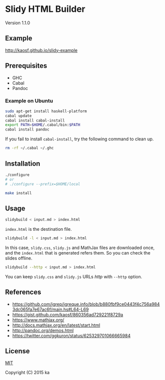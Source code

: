 # Slidy HTML Builder

Version 1.1.0

## Example

http://kaosf.github.io/slidy-example

## Prerequisites

* GHC
* Cabal
* Pandoc

### Example on Ubuntu

```sh
sudo apt-get install haskell-platform
cabal update
cabal install cabal-install
export PATH=$HOME/.cabal/bin:$PATH
cabal install pandoc
```

If you fail to install `cabal-install`, try the following command to clean up.

```sh
rm -rf ~/.cabal ~/.ghc
```

## Installation

```sh
./configure
# or
# ./configure --prefix=$HOME/local

make install
```

## Usage

```sh
slidybuild < input.md > index.html
```

`index.html` is the destination file.

```sh
slidybuild -l < input.md > index.html
```

In this case, `slidy.css`, `slidy.js` and MathJax files are downloaded once,
and the `index.html` that is generated refers them. So you can check the slides
offline.

```sh
slidybuild --http < input.md > index.html
```

You can keep `slidy.css` and `slidy.js` URLs *http* with `--http` option.

## References

* https://github.com/igrep/igreque.info/blob/b880fbf9ce0443f4c756a9843dc065fa7e67ac6f/main.hs#L64-L69
* https://gist.github.com/kaosf/860356ad729221f8729a
* https://www.mathjax.org/
* http://docs.mathjax.org/en/latest/start.html
* http://pandoc.org/demos.html
* https://twitter.com/ggkuron/status/625329701066665984

## License

[MIT](http://opensource.org/licenses/MIT)

Copyright (C) 2015 ka
